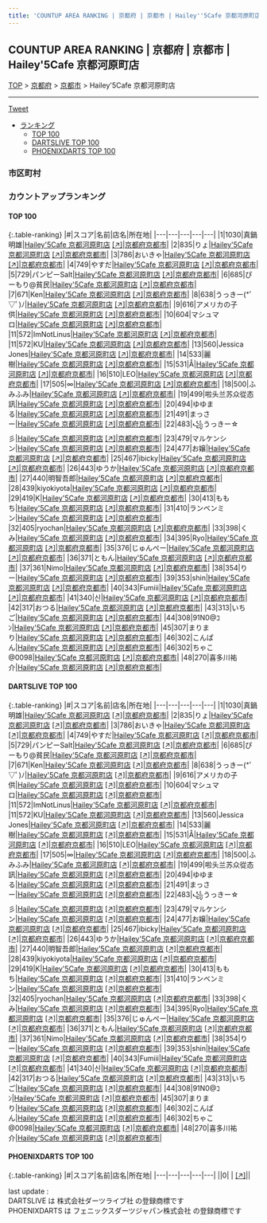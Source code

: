 ```yaml
---
title: 'COUNTUP AREA RANKING | 京都府 | 京都市 | Hailey''5Cafe 京都河原町店'
---
```

## COUNTUP AREA RANKING | 京都府 | 京都市 | Hailey'5Cafe 京都河原町店

[TOP](/darts/rank/) > [京都府](/darts/rank/京都府/) > [京都市](/darts/rank/京都府/京都市/) > Hailey'5Cafe 京都河原町店

___

<a href="https://twitter.com/share?ref_src=twsrc%5Etfw" data-text="COUNTUP AREA RANKING | 京都府京都市Hailey'5Cafe 京都河原町店" class="twitter-share-button" data-hashtags="DARTSLIVE,PHOENIXDARTS,darts,ダーツ" data-show-count="false">Tweet</a>

* [ランキング](#カウントアップランキング)
    * [TOP 100](#top-100)
    * [DARTSLIVE TOP 100](#dartslive-top-100)
    * [PHOENIXDARTS TOP 100](#phoenixdarts-top-100)

### 市区町村

<ul>

</ul>

### カウントアップランキング

#### TOP 100



{:.table-ranking}
|#|スコア|名前|店名|所在地|
|---|---|---|---|---|
|1|1030|<span class="rank-name-dl">真鍋 明雄</span>|<a href="/darts/rank/shops/b643e73720376bc6b21333aee1bd51e4.html">Hailey'5Cafe 京都河原町店</a> <a href="https://search.dartslive.com/jp/shop/b643e73720376bc6b21333aee1bd51e4">[↗]</a>|<a href="/darts/rank/京都府/京都市">京都府京都市</a>|
|2|835|<span class="rank-name-dl">りょ</span>|<a href="/darts/rank/shops/b643e73720376bc6b21333aee1bd51e4.html">Hailey'5Cafe 京都河原町店</a> <a href="https://search.dartslive.com/jp/shop/b643e73720376bc6b21333aee1bd51e4">[↗]</a>|<a href="/darts/rank/京都府/京都市">京都府京都市</a>|
|3|786|<span class="rank-name-dl">おいきゃ</span>|<a href="/darts/rank/shops/b643e73720376bc6b21333aee1bd51e4.html">Hailey'5Cafe 京都河原町店</a> <a href="https://search.dartslive.com/jp/shop/b643e73720376bc6b21333aee1bd51e4">[↗]</a>|<a href="/darts/rank/京都府/京都市">京都府京都市</a>|
|4|749|<span class="rank-name-dl">やすだ</span>|<a href="/darts/rank/shops/b643e73720376bc6b21333aee1bd51e4.html">Hailey'5Cafe 京都河原町店</a> <a href="https://search.dartslive.com/jp/shop/b643e73720376bc6b21333aee1bd51e4">[↗]</a>|<a href="/darts/rank/京都府/京都市">京都府京都市</a>|
|5|729|<span class="rank-name-dl">パンピーSalt</span>|<a href="/darts/rank/shops/b643e73720376bc6b21333aee1bd51e4.html">Hailey'5Cafe 京都河原町店</a> <a href="https://search.dartslive.com/jp/shop/b643e73720376bc6b21333aee1bd51e4">[↗]</a>|<a href="/darts/rank/京都府/京都市">京都府京都市</a>|
|6|685|<span class="rank-name-dl">ぴーもり@貧民</span>|<a href="/darts/rank/shops/b643e73720376bc6b21333aee1bd51e4.html">Hailey'5Cafe 京都河原町店</a> <a href="https://search.dartslive.com/jp/shop/b643e73720376bc6b21333aee1bd51e4">[↗]</a>|<a href="/darts/rank/京都府/京都市">京都府京都市</a>|
|7|671|<span class="rank-name-dl">Ken</span>|<a href="/darts/rank/shops/b643e73720376bc6b21333aee1bd51e4.html">Hailey'5Cafe 京都河原町店</a> <a href="https://search.dartslive.com/jp/shop/b643e73720376bc6b21333aee1bd51e4">[↗]</a>|<a href="/darts/rank/京都府/京都市">京都府京都市</a>|
|8|638|<span class="rank-name-dl">うっきー(*ﾟ▽ﾟ)ﾉ</span>|<a href="/darts/rank/shops/b643e73720376bc6b21333aee1bd51e4.html">Hailey'5Cafe 京都河原町店</a> <a href="https://search.dartslive.com/jp/shop/b643e73720376bc6b21333aee1bd51e4">[↗]</a>|<a href="/darts/rank/京都府/京都市">京都府京都市</a>|
|9|616|<span class="rank-name-dl">アメリカの子供</span>|<a href="/darts/rank/shops/b643e73720376bc6b21333aee1bd51e4.html">Hailey'5Cafe 京都河原町店</a> <a href="https://search.dartslive.com/jp/shop/b643e73720376bc6b21333aee1bd51e4">[↗]</a>|<a href="/darts/rank/京都府/京都市">京都府京都市</a>|
|10|604|<span class="rank-name-dl">マシュマロ</span>|<a href="/darts/rank/shops/b643e73720376bc6b21333aee1bd51e4.html">Hailey'5Cafe 京都河原町店</a> <a href="https://search.dartslive.com/jp/shop/b643e73720376bc6b21333aee1bd51e4">[↗]</a>|<a href="/darts/rank/京都府/京都市">京都府京都市</a>|
|11|572|<span class="rank-name-dl">ImNotLinus</span>|<a href="/darts/rank/shops/b643e73720376bc6b21333aee1bd51e4.html">Hailey'5Cafe 京都河原町店</a> <a href="https://search.dartslive.com/jp/shop/b643e73720376bc6b21333aee1bd51e4">[↗]</a>|<a href="/darts/rank/京都府/京都市">京都府京都市</a>|
|11|572|<span class="rank-name-dl">KU</span>|<a href="/darts/rank/shops/b643e73720376bc6b21333aee1bd51e4.html">Hailey'5Cafe 京都河原町店</a> <a href="https://search.dartslive.com/jp/shop/b643e73720376bc6b21333aee1bd51e4">[↗]</a>|<a href="/darts/rank/京都府/京都市">京都府京都市</a>|
|13|560|<span class="rank-name-dl">Jessica Jones</span>|<a href="/darts/rank/shops/b643e73720376bc6b21333aee1bd51e4.html">Hailey'5Cafe 京都河原町店</a> <a href="https://search.dartslive.com/jp/shop/b643e73720376bc6b21333aee1bd51e4">[↗]</a>|<a href="/darts/rank/京都府/京都市">京都府京都市</a>|
|14|533|<span class="rank-name-dl">麗樹</span>|<a href="/darts/rank/shops/b643e73720376bc6b21333aee1bd51e4.html">Hailey'5Cafe 京都河原町店</a> <a href="https://search.dartslive.com/jp/shop/b643e73720376bc6b21333aee1bd51e4">[↗]</a>|<a href="/darts/rank/京都府/京都市">京都府京都市</a>|
|15|531|<span class="rank-name-dl">Å</span>|<a href="/darts/rank/shops/b643e73720376bc6b21333aee1bd51e4.html">Hailey'5Cafe 京都河原町店</a> <a href="https://search.dartslive.com/jp/shop/b643e73720376bc6b21333aee1bd51e4">[↗]</a>|<a href="/darts/rank/京都府/京都市">京都府京都市</a>|
|16|510|<span class="rank-name-dl">LEO</span>|<a href="/darts/rank/shops/b643e73720376bc6b21333aee1bd51e4.html">Hailey'5Cafe 京都河原町店</a> <a href="https://search.dartslive.com/jp/shop/b643e73720376bc6b21333aee1bd51e4">[↗]</a>|<a href="/darts/rank/京都府/京都市">京都府京都市</a>|
|17|505|<span class="rank-name-dl">∞</span>|<a href="/darts/rank/shops/b643e73720376bc6b21333aee1bd51e4.html">Hailey'5Cafe 京都河原町店</a> <a href="https://search.dartslive.com/jp/shop/b643e73720376bc6b21333aee1bd51e4">[↗]</a>|<a href="/darts/rank/京都府/京都市">京都府京都市</a>|
|18|500|<span class="rank-name-dl">ふみふみ</span>|<a href="/darts/rank/shops/b643e73720376bc6b21333aee1bd51e4.html">Hailey'5Cafe 京都河原町店</a> <a href="https://search.dartslive.com/jp/shop/b643e73720376bc6b21333aee1bd51e4">[↗]</a>|<a href="/darts/rank/京都府/京都市">京都府京都市</a>|
|19|499|<span class="rank-name-dl">啦头兰苏众從态訊</span>|<a href="/darts/rank/shops/b643e73720376bc6b21333aee1bd51e4.html">Hailey'5Cafe 京都河原町店</a> <a href="https://search.dartslive.com/jp/shop/b643e73720376bc6b21333aee1bd51e4">[↗]</a>|<a href="/darts/rank/京都府/京都市">京都府京都市</a>|
|20|494|<span class="rank-name-dl">ゆゆまる</span>|<a href="/darts/rank/shops/b643e73720376bc6b21333aee1bd51e4.html">Hailey'5Cafe 京都河原町店</a> <a href="https://search.dartslive.com/jp/shop/b643e73720376bc6b21333aee1bd51e4">[↗]</a>|<a href="/darts/rank/京都府/京都市">京都府京都市</a>|
|21|491|<span class="rank-name-dl">まっさー</span>|<a href="/darts/rank/shops/b643e73720376bc6b21333aee1bd51e4.html">Hailey'5Cafe 京都河原町店</a> <a href="https://search.dartslive.com/jp/shop/b643e73720376bc6b21333aee1bd51e4">[↗]</a>|<a href="/darts/rank/京都府/京都市">京都府京都市</a>|
|22|483|<span class="rank-name-dl">꧁うっきー☆彡</span>|<a href="/darts/rank/shops/b643e73720376bc6b21333aee1bd51e4.html">Hailey'5Cafe 京都河原町店</a> <a href="https://search.dartslive.com/jp/shop/b643e73720376bc6b21333aee1bd51e4">[↗]</a>|<a href="/darts/rank/京都府/京都市">京都府京都市</a>|
|23|479|<span class="rank-name-dl">マルケンシン</span>|<a href="/darts/rank/shops/b643e73720376bc6b21333aee1bd51e4.html">Hailey'5Cafe 京都河原町店</a> <a href="https://search.dartslive.com/jp/shop/b643e73720376bc6b21333aee1bd51e4">[↗]</a>|<a href="/darts/rank/京都府/京都市">京都府京都市</a>|
|24|477|<span class="rank-name-dl">お嬢</span>|<a href="/darts/rank/shops/b643e73720376bc6b21333aee1bd51e4.html">Hailey'5Cafe 京都河原町店</a> <a href="https://search.dartslive.com/jp/shop/b643e73720376bc6b21333aee1bd51e4">[↗]</a>|<a href="/darts/rank/京都府/京都市">京都府京都市</a>|
|25|467|<span class="rank-name-dl">ibicky</span>|<a href="/darts/rank/shops/b643e73720376bc6b21333aee1bd51e4.html">Hailey'5Cafe 京都河原町店</a> <a href="https://search.dartslive.com/jp/shop/b643e73720376bc6b21333aee1bd51e4">[↗]</a>|<a href="/darts/rank/京都府/京都市">京都府京都市</a>|
|26|443|<span class="rank-name-dl">ゆうか</span>|<a href="/darts/rank/shops/b643e73720376bc6b21333aee1bd51e4.html">Hailey'5Cafe 京都河原町店</a> <a href="https://search.dartslive.com/jp/shop/b643e73720376bc6b21333aee1bd51e4">[↗]</a>|<a href="/darts/rank/京都府/京都市">京都府京都市</a>|
|27|440|<span class="rank-name-dl">明智吾郎</span>|<a href="/darts/rank/shops/b643e73720376bc6b21333aee1bd51e4.html">Hailey'5Cafe 京都河原町店</a> <a href="https://search.dartslive.com/jp/shop/b643e73720376bc6b21333aee1bd51e4">[↗]</a>|<a href="/darts/rank/京都府/京都市">京都府京都市</a>|
|28|439|<span class="rank-name-dl">kiyokiyota</span>|<a href="/darts/rank/shops/b643e73720376bc6b21333aee1bd51e4.html">Hailey'5Cafe 京都河原町店</a> <a href="https://search.dartslive.com/jp/shop/b643e73720376bc6b21333aee1bd51e4">[↗]</a>|<a href="/darts/rank/京都府/京都市">京都府京都市</a>|
|29|419|<span class="rank-name-dl">K</span>|<a href="/darts/rank/shops/b643e73720376bc6b21333aee1bd51e4.html">Hailey'5Cafe 京都河原町店</a> <a href="https://search.dartslive.com/jp/shop/b643e73720376bc6b21333aee1bd51e4">[↗]</a>|<a href="/darts/rank/京都府/京都市">京都府京都市</a>|
|30|413|<span class="rank-name-dl">ももち</span>|<a href="/darts/rank/shops/b643e73720376bc6b21333aee1bd51e4.html">Hailey'5Cafe 京都河原町店</a> <a href="https://search.dartslive.com/jp/shop/b643e73720376bc6b21333aee1bd51e4">[↗]</a>|<a href="/darts/rank/京都府/京都市">京都府京都市</a>|
|31|410|<span class="rank-name-dl">ランベンミン</span>|<a href="/darts/rank/shops/b643e73720376bc6b21333aee1bd51e4.html">Hailey'5Cafe 京都河原町店</a> <a href="https://search.dartslive.com/jp/shop/b643e73720376bc6b21333aee1bd51e4">[↗]</a>|<a href="/darts/rank/京都府/京都市">京都府京都市</a>|
|32|405|<span class="rank-name-dl">ryochan</span>|<a href="/darts/rank/shops/b643e73720376bc6b21333aee1bd51e4.html">Hailey'5Cafe 京都河原町店</a> <a href="https://search.dartslive.com/jp/shop/b643e73720376bc6b21333aee1bd51e4">[↗]</a>|<a href="/darts/rank/京都府/京都市">京都府京都市</a>|
|33|398|<span class="rank-name-dl">くみ</span>|<a href="/darts/rank/shops/b643e73720376bc6b21333aee1bd51e4.html">Hailey'5Cafe 京都河原町店</a> <a href="https://search.dartslive.com/jp/shop/b643e73720376bc6b21333aee1bd51e4">[↗]</a>|<a href="/darts/rank/京都府/京都市">京都府京都市</a>|
|34|395|<span class="rank-name-dl">Ryo</span>|<a href="/darts/rank/shops/b643e73720376bc6b21333aee1bd51e4.html">Hailey'5Cafe 京都河原町店</a> <a href="https://search.dartslive.com/jp/shop/b643e73720376bc6b21333aee1bd51e4">[↗]</a>|<a href="/darts/rank/京都府/京都市">京都府京都市</a>|
|35|376|<span class="rank-name-dl">じゅんぺー</span>|<a href="/darts/rank/shops/b643e73720376bc6b21333aee1bd51e4.html">Hailey'5Cafe 京都河原町店</a> <a href="https://search.dartslive.com/jp/shop/b643e73720376bc6b21333aee1bd51e4">[↗]</a>|<a href="/darts/rank/京都府/京都市">京都府京都市</a>|
|36|371|<span class="rank-name-dl">ともん</span>|<a href="/darts/rank/shops/b643e73720376bc6b21333aee1bd51e4.html">Hailey'5Cafe 京都河原町店</a> <a href="https://search.dartslive.com/jp/shop/b643e73720376bc6b21333aee1bd51e4">[↗]</a>|<a href="/darts/rank/京都府/京都市">京都府京都市</a>|
|37|361|<span class="rank-name-dl">Nimo</span>|<a href="/darts/rank/shops/b643e73720376bc6b21333aee1bd51e4.html">Hailey'5Cafe 京都河原町店</a> <a href="https://search.dartslive.com/jp/shop/b643e73720376bc6b21333aee1bd51e4">[↗]</a>|<a href="/darts/rank/京都府/京都市">京都府京都市</a>|
|38|354|<span class="rank-name-dl">りー</span>|<a href="/darts/rank/shops/b643e73720376bc6b21333aee1bd51e4.html">Hailey'5Cafe 京都河原町店</a> <a href="https://search.dartslive.com/jp/shop/b643e73720376bc6b21333aee1bd51e4">[↗]</a>|<a href="/darts/rank/京都府/京都市">京都府京都市</a>|
|39|353|<span class="rank-name-dl">shin</span>|<a href="/darts/rank/shops/b643e73720376bc6b21333aee1bd51e4.html">Hailey'5Cafe 京都河原町店</a> <a href="https://search.dartslive.com/jp/shop/b643e73720376bc6b21333aee1bd51e4">[↗]</a>|<a href="/darts/rank/京都府/京都市">京都府京都市</a>|
|40|343|<span class="rank-name-dl">Fumiii</span>|<a href="/darts/rank/shops/b643e73720376bc6b21333aee1bd51e4.html">Hailey'5Cafe 京都河原町店</a> <a href="https://search.dartslive.com/jp/shop/b643e73720376bc6b21333aee1bd51e4">[↗]</a>|<a href="/darts/rank/京都府/京都市">京都府京都市</a>|
|41|340|<span class="rank-name-dl">신</span>|<a href="/darts/rank/shops/b643e73720376bc6b21333aee1bd51e4.html">Hailey'5Cafe 京都河原町店</a> <a href="https://search.dartslive.com/jp/shop/b643e73720376bc6b21333aee1bd51e4">[↗]</a>|<a href="/darts/rank/京都府/京都市">京都府京都市</a>|
|42|317|<span class="rank-name-dl">おつる</span>|<a href="/darts/rank/shops/b643e73720376bc6b21333aee1bd51e4.html">Hailey'5Cafe 京都河原町店</a> <a href="https://search.dartslive.com/jp/shop/b643e73720376bc6b21333aee1bd51e4">[↗]</a>|<a href="/darts/rank/京都府/京都市">京都府京都市</a>|
|43|313|<span class="rank-name-dl">いちご</span>|<a href="/darts/rank/shops/b643e73720376bc6b21333aee1bd51e4.html">Hailey'5Cafe 京都河原町店</a> <a href="https://search.dartslive.com/jp/shop/b643e73720376bc6b21333aee1bd51e4">[↗]</a>|<a href="/darts/rank/京都府/京都市">京都府京都市</a>|
|44|308|<span class="rank-name-dl">91N0@ｺﾝ</span>|<a href="/darts/rank/shops/b643e73720376bc6b21333aee1bd51e4.html">Hailey'5Cafe 京都河原町店</a> <a href="https://search.dartslive.com/jp/shop/b643e73720376bc6b21333aee1bd51e4">[↗]</a>|<a href="/darts/rank/京都府/京都市">京都府京都市</a>|
|45|307|<span class="rank-name-dl">まりまり</span>|<a href="/darts/rank/shops/b643e73720376bc6b21333aee1bd51e4.html">Hailey'5Cafe 京都河原町店</a> <a href="https://search.dartslive.com/jp/shop/b643e73720376bc6b21333aee1bd51e4">[↗]</a>|<a href="/darts/rank/京都府/京都市">京都府京都市</a>|
|46|302|<span class="rank-name-dl">こんぱん</span>|<a href="/darts/rank/shops/b643e73720376bc6b21333aee1bd51e4.html">Hailey'5Cafe 京都河原町店</a> <a href="https://search.dartslive.com/jp/shop/b643e73720376bc6b21333aee1bd51e4">[↗]</a>|<a href="/darts/rank/京都府/京都市">京都府京都市</a>|
|46|302|<span class="rank-name-dl">ちゃこ@0098</span>|<a href="/darts/rank/shops/b643e73720376bc6b21333aee1bd51e4.html">Hailey'5Cafe 京都河原町店</a> <a href="https://search.dartslive.com/jp/shop/b643e73720376bc6b21333aee1bd51e4">[↗]</a>|<a href="/darts/rank/京都府/京都市">京都府京都市</a>|
|48|270|<span class="rank-name-dl">喜多川祐介</span>|<a href="/darts/rank/shops/b643e73720376bc6b21333aee1bd51e4.html">Hailey'5Cafe 京都河原町店</a> <a href="https://search.dartslive.com/jp/shop/b643e73720376bc6b21333aee1bd51e4">[↗]</a>|<a href="/darts/rank/京都府/京都市">京都府京都市</a>|


#### DARTSLIVE TOP 100



{:.table-ranking}
|#|スコア|名前|店名|所在地|
|---|---|---|---|---|
|1|1030|<span class="rank-name-dl">真鍋 明雄</span>|<a href="/darts/rank/shops/b643e73720376bc6b21333aee1bd51e4.html">Hailey'5Cafe 京都河原町店</a> <a href="https://search.dartslive.com/jp/shop/b643e73720376bc6b21333aee1bd51e4">[↗]</a>|<a href="/darts/rank/京都府/京都市">京都府京都市</a>|
|2|835|<span class="rank-name-dl">りょ</span>|<a href="/darts/rank/shops/b643e73720376bc6b21333aee1bd51e4.html">Hailey'5Cafe 京都河原町店</a> <a href="https://search.dartslive.com/jp/shop/b643e73720376bc6b21333aee1bd51e4">[↗]</a>|<a href="/darts/rank/京都府/京都市">京都府京都市</a>|
|3|786|<span class="rank-name-dl">おいきゃ</span>|<a href="/darts/rank/shops/b643e73720376bc6b21333aee1bd51e4.html">Hailey'5Cafe 京都河原町店</a> <a href="https://search.dartslive.com/jp/shop/b643e73720376bc6b21333aee1bd51e4">[↗]</a>|<a href="/darts/rank/京都府/京都市">京都府京都市</a>|
|4|749|<span class="rank-name-dl">やすだ</span>|<a href="/darts/rank/shops/b643e73720376bc6b21333aee1bd51e4.html">Hailey'5Cafe 京都河原町店</a> <a href="https://search.dartslive.com/jp/shop/b643e73720376bc6b21333aee1bd51e4">[↗]</a>|<a href="/darts/rank/京都府/京都市">京都府京都市</a>|
|5|729|<span class="rank-name-dl">パンピーSalt</span>|<a href="/darts/rank/shops/b643e73720376bc6b21333aee1bd51e4.html">Hailey'5Cafe 京都河原町店</a> <a href="https://search.dartslive.com/jp/shop/b643e73720376bc6b21333aee1bd51e4">[↗]</a>|<a href="/darts/rank/京都府/京都市">京都府京都市</a>|
|6|685|<span class="rank-name-dl">ぴーもり@貧民</span>|<a href="/darts/rank/shops/b643e73720376bc6b21333aee1bd51e4.html">Hailey'5Cafe 京都河原町店</a> <a href="https://search.dartslive.com/jp/shop/b643e73720376bc6b21333aee1bd51e4">[↗]</a>|<a href="/darts/rank/京都府/京都市">京都府京都市</a>|
|7|671|<span class="rank-name-dl">Ken</span>|<a href="/darts/rank/shops/b643e73720376bc6b21333aee1bd51e4.html">Hailey'5Cafe 京都河原町店</a> <a href="https://search.dartslive.com/jp/shop/b643e73720376bc6b21333aee1bd51e4">[↗]</a>|<a href="/darts/rank/京都府/京都市">京都府京都市</a>|
|8|638|<span class="rank-name-dl">うっきー(*ﾟ▽ﾟ)ﾉ</span>|<a href="/darts/rank/shops/b643e73720376bc6b21333aee1bd51e4.html">Hailey'5Cafe 京都河原町店</a> <a href="https://search.dartslive.com/jp/shop/b643e73720376bc6b21333aee1bd51e4">[↗]</a>|<a href="/darts/rank/京都府/京都市">京都府京都市</a>|
|9|616|<span class="rank-name-dl">アメリカの子供</span>|<a href="/darts/rank/shops/b643e73720376bc6b21333aee1bd51e4.html">Hailey'5Cafe 京都河原町店</a> <a href="https://search.dartslive.com/jp/shop/b643e73720376bc6b21333aee1bd51e4">[↗]</a>|<a href="/darts/rank/京都府/京都市">京都府京都市</a>|
|10|604|<span class="rank-name-dl">マシュマロ</span>|<a href="/darts/rank/shops/b643e73720376bc6b21333aee1bd51e4.html">Hailey'5Cafe 京都河原町店</a> <a href="https://search.dartslive.com/jp/shop/b643e73720376bc6b21333aee1bd51e4">[↗]</a>|<a href="/darts/rank/京都府/京都市">京都府京都市</a>|
|11|572|<span class="rank-name-dl">ImNotLinus</span>|<a href="/darts/rank/shops/b643e73720376bc6b21333aee1bd51e4.html">Hailey'5Cafe 京都河原町店</a> <a href="https://search.dartslive.com/jp/shop/b643e73720376bc6b21333aee1bd51e4">[↗]</a>|<a href="/darts/rank/京都府/京都市">京都府京都市</a>|
|11|572|<span class="rank-name-dl">KU</span>|<a href="/darts/rank/shops/b643e73720376bc6b21333aee1bd51e4.html">Hailey'5Cafe 京都河原町店</a> <a href="https://search.dartslive.com/jp/shop/b643e73720376bc6b21333aee1bd51e4">[↗]</a>|<a href="/darts/rank/京都府/京都市">京都府京都市</a>|
|13|560|<span class="rank-name-dl">Jessica Jones</span>|<a href="/darts/rank/shops/b643e73720376bc6b21333aee1bd51e4.html">Hailey'5Cafe 京都河原町店</a> <a href="https://search.dartslive.com/jp/shop/b643e73720376bc6b21333aee1bd51e4">[↗]</a>|<a href="/darts/rank/京都府/京都市">京都府京都市</a>|
|14|533|<span class="rank-name-dl">麗樹</span>|<a href="/darts/rank/shops/b643e73720376bc6b21333aee1bd51e4.html">Hailey'5Cafe 京都河原町店</a> <a href="https://search.dartslive.com/jp/shop/b643e73720376bc6b21333aee1bd51e4">[↗]</a>|<a href="/darts/rank/京都府/京都市">京都府京都市</a>|
|15|531|<span class="rank-name-dl">Å</span>|<a href="/darts/rank/shops/b643e73720376bc6b21333aee1bd51e4.html">Hailey'5Cafe 京都河原町店</a> <a href="https://search.dartslive.com/jp/shop/b643e73720376bc6b21333aee1bd51e4">[↗]</a>|<a href="/darts/rank/京都府/京都市">京都府京都市</a>|
|16|510|<span class="rank-name-dl">LEO</span>|<a href="/darts/rank/shops/b643e73720376bc6b21333aee1bd51e4.html">Hailey'5Cafe 京都河原町店</a> <a href="https://search.dartslive.com/jp/shop/b643e73720376bc6b21333aee1bd51e4">[↗]</a>|<a href="/darts/rank/京都府/京都市">京都府京都市</a>|
|17|505|<span class="rank-name-dl">∞</span>|<a href="/darts/rank/shops/b643e73720376bc6b21333aee1bd51e4.html">Hailey'5Cafe 京都河原町店</a> <a href="https://search.dartslive.com/jp/shop/b643e73720376bc6b21333aee1bd51e4">[↗]</a>|<a href="/darts/rank/京都府/京都市">京都府京都市</a>|
|18|500|<span class="rank-name-dl">ふみふみ</span>|<a href="/darts/rank/shops/b643e73720376bc6b21333aee1bd51e4.html">Hailey'5Cafe 京都河原町店</a> <a href="https://search.dartslive.com/jp/shop/b643e73720376bc6b21333aee1bd51e4">[↗]</a>|<a href="/darts/rank/京都府/京都市">京都府京都市</a>|
|19|499|<span class="rank-name-dl">啦头兰苏众從态訊</span>|<a href="/darts/rank/shops/b643e73720376bc6b21333aee1bd51e4.html">Hailey'5Cafe 京都河原町店</a> <a href="https://search.dartslive.com/jp/shop/b643e73720376bc6b21333aee1bd51e4">[↗]</a>|<a href="/darts/rank/京都府/京都市">京都府京都市</a>|
|20|494|<span class="rank-name-dl">ゆゆまる</span>|<a href="/darts/rank/shops/b643e73720376bc6b21333aee1bd51e4.html">Hailey'5Cafe 京都河原町店</a> <a href="https://search.dartslive.com/jp/shop/b643e73720376bc6b21333aee1bd51e4">[↗]</a>|<a href="/darts/rank/京都府/京都市">京都府京都市</a>|
|21|491|<span class="rank-name-dl">まっさー</span>|<a href="/darts/rank/shops/b643e73720376bc6b21333aee1bd51e4.html">Hailey'5Cafe 京都河原町店</a> <a href="https://search.dartslive.com/jp/shop/b643e73720376bc6b21333aee1bd51e4">[↗]</a>|<a href="/darts/rank/京都府/京都市">京都府京都市</a>|
|22|483|<span class="rank-name-dl">꧁うっきー☆彡</span>|<a href="/darts/rank/shops/b643e73720376bc6b21333aee1bd51e4.html">Hailey'5Cafe 京都河原町店</a> <a href="https://search.dartslive.com/jp/shop/b643e73720376bc6b21333aee1bd51e4">[↗]</a>|<a href="/darts/rank/京都府/京都市">京都府京都市</a>|
|23|479|<span class="rank-name-dl">マルケンシン</span>|<a href="/darts/rank/shops/b643e73720376bc6b21333aee1bd51e4.html">Hailey'5Cafe 京都河原町店</a> <a href="https://search.dartslive.com/jp/shop/b643e73720376bc6b21333aee1bd51e4">[↗]</a>|<a href="/darts/rank/京都府/京都市">京都府京都市</a>|
|24|477|<span class="rank-name-dl">お嬢</span>|<a href="/darts/rank/shops/b643e73720376bc6b21333aee1bd51e4.html">Hailey'5Cafe 京都河原町店</a> <a href="https://search.dartslive.com/jp/shop/b643e73720376bc6b21333aee1bd51e4">[↗]</a>|<a href="/darts/rank/京都府/京都市">京都府京都市</a>|
|25|467|<span class="rank-name-dl">ibicky</span>|<a href="/darts/rank/shops/b643e73720376bc6b21333aee1bd51e4.html">Hailey'5Cafe 京都河原町店</a> <a href="https://search.dartslive.com/jp/shop/b643e73720376bc6b21333aee1bd51e4">[↗]</a>|<a href="/darts/rank/京都府/京都市">京都府京都市</a>|
|26|443|<span class="rank-name-dl">ゆうか</span>|<a href="/darts/rank/shops/b643e73720376bc6b21333aee1bd51e4.html">Hailey'5Cafe 京都河原町店</a> <a href="https://search.dartslive.com/jp/shop/b643e73720376bc6b21333aee1bd51e4">[↗]</a>|<a href="/darts/rank/京都府/京都市">京都府京都市</a>|
|27|440|<span class="rank-name-dl">明智吾郎</span>|<a href="/darts/rank/shops/b643e73720376bc6b21333aee1bd51e4.html">Hailey'5Cafe 京都河原町店</a> <a href="https://search.dartslive.com/jp/shop/b643e73720376bc6b21333aee1bd51e4">[↗]</a>|<a href="/darts/rank/京都府/京都市">京都府京都市</a>|
|28|439|<span class="rank-name-dl">kiyokiyota</span>|<a href="/darts/rank/shops/b643e73720376bc6b21333aee1bd51e4.html">Hailey'5Cafe 京都河原町店</a> <a href="https://search.dartslive.com/jp/shop/b643e73720376bc6b21333aee1bd51e4">[↗]</a>|<a href="/darts/rank/京都府/京都市">京都府京都市</a>|
|29|419|<span class="rank-name-dl">K</span>|<a href="/darts/rank/shops/b643e73720376bc6b21333aee1bd51e4.html">Hailey'5Cafe 京都河原町店</a> <a href="https://search.dartslive.com/jp/shop/b643e73720376bc6b21333aee1bd51e4">[↗]</a>|<a href="/darts/rank/京都府/京都市">京都府京都市</a>|
|30|413|<span class="rank-name-dl">ももち</span>|<a href="/darts/rank/shops/b643e73720376bc6b21333aee1bd51e4.html">Hailey'5Cafe 京都河原町店</a> <a href="https://search.dartslive.com/jp/shop/b643e73720376bc6b21333aee1bd51e4">[↗]</a>|<a href="/darts/rank/京都府/京都市">京都府京都市</a>|
|31|410|<span class="rank-name-dl">ランベンミン</span>|<a href="/darts/rank/shops/b643e73720376bc6b21333aee1bd51e4.html">Hailey'5Cafe 京都河原町店</a> <a href="https://search.dartslive.com/jp/shop/b643e73720376bc6b21333aee1bd51e4">[↗]</a>|<a href="/darts/rank/京都府/京都市">京都府京都市</a>|
|32|405|<span class="rank-name-dl">ryochan</span>|<a href="/darts/rank/shops/b643e73720376bc6b21333aee1bd51e4.html">Hailey'5Cafe 京都河原町店</a> <a href="https://search.dartslive.com/jp/shop/b643e73720376bc6b21333aee1bd51e4">[↗]</a>|<a href="/darts/rank/京都府/京都市">京都府京都市</a>|
|33|398|<span class="rank-name-dl">くみ</span>|<a href="/darts/rank/shops/b643e73720376bc6b21333aee1bd51e4.html">Hailey'5Cafe 京都河原町店</a> <a href="https://search.dartslive.com/jp/shop/b643e73720376bc6b21333aee1bd51e4">[↗]</a>|<a href="/darts/rank/京都府/京都市">京都府京都市</a>|
|34|395|<span class="rank-name-dl">Ryo</span>|<a href="/darts/rank/shops/b643e73720376bc6b21333aee1bd51e4.html">Hailey'5Cafe 京都河原町店</a> <a href="https://search.dartslive.com/jp/shop/b643e73720376bc6b21333aee1bd51e4">[↗]</a>|<a href="/darts/rank/京都府/京都市">京都府京都市</a>|
|35|376|<span class="rank-name-dl">じゅんぺー</span>|<a href="/darts/rank/shops/b643e73720376bc6b21333aee1bd51e4.html">Hailey'5Cafe 京都河原町店</a> <a href="https://search.dartslive.com/jp/shop/b643e73720376bc6b21333aee1bd51e4">[↗]</a>|<a href="/darts/rank/京都府/京都市">京都府京都市</a>|
|36|371|<span class="rank-name-dl">ともん</span>|<a href="/darts/rank/shops/b643e73720376bc6b21333aee1bd51e4.html">Hailey'5Cafe 京都河原町店</a> <a href="https://search.dartslive.com/jp/shop/b643e73720376bc6b21333aee1bd51e4">[↗]</a>|<a href="/darts/rank/京都府/京都市">京都府京都市</a>|
|37|361|<span class="rank-name-dl">Nimo</span>|<a href="/darts/rank/shops/b643e73720376bc6b21333aee1bd51e4.html">Hailey'5Cafe 京都河原町店</a> <a href="https://search.dartslive.com/jp/shop/b643e73720376bc6b21333aee1bd51e4">[↗]</a>|<a href="/darts/rank/京都府/京都市">京都府京都市</a>|
|38|354|<span class="rank-name-dl">りー</span>|<a href="/darts/rank/shops/b643e73720376bc6b21333aee1bd51e4.html">Hailey'5Cafe 京都河原町店</a> <a href="https://search.dartslive.com/jp/shop/b643e73720376bc6b21333aee1bd51e4">[↗]</a>|<a href="/darts/rank/京都府/京都市">京都府京都市</a>|
|39|353|<span class="rank-name-dl">shin</span>|<a href="/darts/rank/shops/b643e73720376bc6b21333aee1bd51e4.html">Hailey'5Cafe 京都河原町店</a> <a href="https://search.dartslive.com/jp/shop/b643e73720376bc6b21333aee1bd51e4">[↗]</a>|<a href="/darts/rank/京都府/京都市">京都府京都市</a>|
|40|343|<span class="rank-name-dl">Fumiii</span>|<a href="/darts/rank/shops/b643e73720376bc6b21333aee1bd51e4.html">Hailey'5Cafe 京都河原町店</a> <a href="https://search.dartslive.com/jp/shop/b643e73720376bc6b21333aee1bd51e4">[↗]</a>|<a href="/darts/rank/京都府/京都市">京都府京都市</a>|
|41|340|<span class="rank-name-dl">신</span>|<a href="/darts/rank/shops/b643e73720376bc6b21333aee1bd51e4.html">Hailey'5Cafe 京都河原町店</a> <a href="https://search.dartslive.com/jp/shop/b643e73720376bc6b21333aee1bd51e4">[↗]</a>|<a href="/darts/rank/京都府/京都市">京都府京都市</a>|
|42|317|<span class="rank-name-dl">おつる</span>|<a href="/darts/rank/shops/b643e73720376bc6b21333aee1bd51e4.html">Hailey'5Cafe 京都河原町店</a> <a href="https://search.dartslive.com/jp/shop/b643e73720376bc6b21333aee1bd51e4">[↗]</a>|<a href="/darts/rank/京都府/京都市">京都府京都市</a>|
|43|313|<span class="rank-name-dl">いちご</span>|<a href="/darts/rank/shops/b643e73720376bc6b21333aee1bd51e4.html">Hailey'5Cafe 京都河原町店</a> <a href="https://search.dartslive.com/jp/shop/b643e73720376bc6b21333aee1bd51e4">[↗]</a>|<a href="/darts/rank/京都府/京都市">京都府京都市</a>|
|44|308|<span class="rank-name-dl">91N0@ｺﾝ</span>|<a href="/darts/rank/shops/b643e73720376bc6b21333aee1bd51e4.html">Hailey'5Cafe 京都河原町店</a> <a href="https://search.dartslive.com/jp/shop/b643e73720376bc6b21333aee1bd51e4">[↗]</a>|<a href="/darts/rank/京都府/京都市">京都府京都市</a>|
|45|307|<span class="rank-name-dl">まりまり</span>|<a href="/darts/rank/shops/b643e73720376bc6b21333aee1bd51e4.html">Hailey'5Cafe 京都河原町店</a> <a href="https://search.dartslive.com/jp/shop/b643e73720376bc6b21333aee1bd51e4">[↗]</a>|<a href="/darts/rank/京都府/京都市">京都府京都市</a>|
|46|302|<span class="rank-name-dl">こんぱん</span>|<a href="/darts/rank/shops/b643e73720376bc6b21333aee1bd51e4.html">Hailey'5Cafe 京都河原町店</a> <a href="https://search.dartslive.com/jp/shop/b643e73720376bc6b21333aee1bd51e4">[↗]</a>|<a href="/darts/rank/京都府/京都市">京都府京都市</a>|
|46|302|<span class="rank-name-dl">ちゃこ@0098</span>|<a href="/darts/rank/shops/b643e73720376bc6b21333aee1bd51e4.html">Hailey'5Cafe 京都河原町店</a> <a href="https://search.dartslive.com/jp/shop/b643e73720376bc6b21333aee1bd51e4">[↗]</a>|<a href="/darts/rank/京都府/京都市">京都府京都市</a>|
|48|270|<span class="rank-name-dl">喜多川祐介</span>|<a href="/darts/rank/shops/b643e73720376bc6b21333aee1bd51e4.html">Hailey'5Cafe 京都河原町店</a> <a href="https://search.dartslive.com/jp/shop/b643e73720376bc6b21333aee1bd51e4">[↗]</a>|<a href="/darts/rank/京都府/京都市">京都府京都市</a>|


#### PHOENIXDARTS TOP 100



{:.table-ranking}
|#|スコア|名前|店名|所在地|
|---|---|---|---|---|
||0|<span class="rank-name-dl"> </span>|<a href="/darts/rank/shops/.html"></a> <a href="">[↗]</a>|<a href="/darts/rank//"></a>|


<div class="footer border-top border-gray-light mt-5 pt-3 text-right text-gray">
    last update : <span style="font-weight: italic" id="foot_last_modified"></span><br />
    DARTSLIVE は 株式会社ダーツライブ社 の登録商標です<br />
    PHOENIXDARTS は フェニックスダーツジャパン株式会社 の登録商標です<br />
</div>

<script src="https://cdnjs.cloudflare.com/ajax/libs/jquery.tablesorter/2.31.3/js/jquery.tablesorter.min.js" integrity="sha512-qzgd5cYSZcosqpzpn7zF2ZId8f/8CHmFKZ8j7mU4OUXTNRd5g+ZHBPsgKEwoqxCtdQvExE5LprwwPAgoicguNg==" crossorigin="anonymous" referrerpolicy="no-referrer"></script>
<link rel="stylesheet" href="https://cdnjs.cloudflare.com/ajax/libs/jquery.tablesorter/2.31.3/css/theme.default.min.css" integrity="sha512-wghhOJkjQX0Lh3NSWvNKeZ0ZpNn+SPVXX1Qyc9OCaogADktxrBiBdKGDoqVUOyhStvMBmJQ8ZdMHiR3wuEq8+w==" crossorigin="anonymous" referrerpolicy="no-referrer" />
<script>
$(function() {
    $(".table-ranking").tablesorter({sortList:[[0, 0]]});
    $("#foot_last_modified").text(formatDate(new Date(document.lastModified), 'yyyy-MM-dd HH:mm:ss'));
});
</script>

<script async src="https://platform.twitter.com/widgets.js" charset="utf-8"></script>
